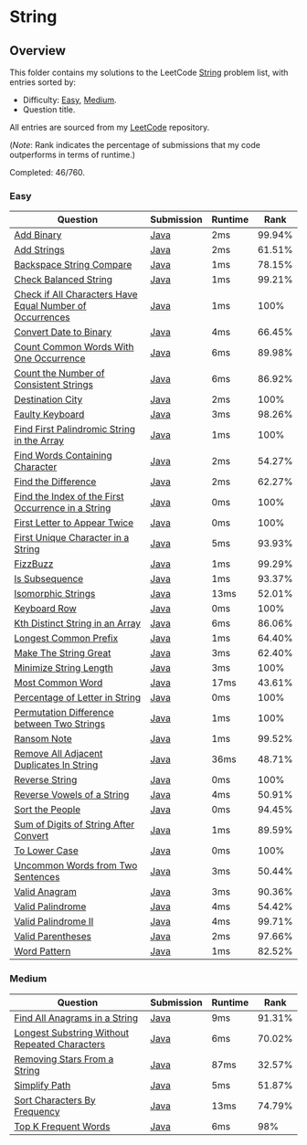 # String

## Overview
This folder contains my solutions to the LeetCode [String](https://leetcode.com/problem-list/string/) problem list,
with entries sorted by:
- Difficulty: [Easy](#easy), [Medium](#medium).
- Question title.

All entries are sourced from my [LeetCode](https://github.com/shumarb/leetcode) repository.

(*Note*: Rank indicates the percentage of submissions that my code outperforms in terms of runtime.)

Completed: 46/760.

### Easy
| Question                                                                                                                                                        | Submission                                                                                                                   | Runtime | Rank   |
|-----------------------------------------------------------------------------------------------------------------------------------------------------------------|------------------------------------------------------------------------------------------------------------------------------|---------|--------|
| [Add Binary](https://leetcode.com/problems/add-binary/description/)                                                                                             | [Java](https://github.com/shumarb/leetcode/blob/main/submissions/java/AddBinary.java)                                        | 2ms     | 99.94% |
| [Add Strings](https://leetcode.com/problems/add-strings/description/)                                                                                           | [Java](https://github.com/shumarb/leetcode/blob/main/submissions/java/AddStrings.java)                                       | 2ms     | 61.51% |
| [Backspace String Compare](https://leetcode.com/problems/backspace-string-compare/description/)                                                                 | [Java](https://github.com/shumarb/leetcode/blob/main/submissions/java/BackspaceStringCompare.java)                           | 1ms     | 78.15% |
| [Check Balanced String](https://leetcode.com/problems/check-balanced-string/description/)                                                                       | [Java](https://github.com/shumarb/leetcode/blob/main/submissions/java/CheckedBalancedString.java)                            | 1ms     | 99.21% |
| [Check if All Characters Have Equal Number of Occurrences](https://leetcode.com/problems/check-if-all-characters-have-equal-number-of-occurrences/description/) | [Java](https://github.com/shumarb/leetcode/blob/main/submissions/java/CheckIfAllCharactersHaveEqualNumberOfOccurrences.java) | 1ms     | 100%   |
| [Convert Date to Binary](https://leetcode.com/problems/convert-date-to-binary/description/)                                                                     | [Java](https://github.com/shumarb/leetcode/blob/main/submissions/java/ConvertDateToBinary.java)                              | 4ms     | 66.45% |
| [Count Common Words With One Occurrence](https://leetcode.com/problems/count-common-words-with-one-occurrence/description/)                                     | [Java](https://github.com/shumarb/leetcode/blob/main/submissions/java/CountCommonWordsWithOneOccurrence.java)                | 6ms     | 89.98% |
| [Count the Number of Consistent Strings](https://leetcode.com/problems/count-the-number-of-consistent-strings/description/)                                     | [Java](https://github.com/shumarb/leetcode/blob/main/submissions/java/CountTheNumberOfConsistentStrings.java)                | 6ms     | 86.92% |
| [Destination City](https://leetcode.com/problems/destination-city/description/)                                                                                 | [Java](https://github.com/shumarb/leetcode/blob/main/submissions/java/DestinationCity.java)                                  | 2ms     | 100%   |
| [Faulty Keyboard](https://leetcode.com/problems/faulty-keyboard/description/)                                                                                   | [Java](https://github.com/shumarb/leetcode/blob/main/submissions/java/FaultyKeyboard.java)                                   | 3ms     | 98.26% |
| [Find First Palindromic String in the Array](https://leetcode.com/problems/find-all-numbers-disappeared-in-an-array/description/)                               | [Java](https://github.com/shumarb/leetcode/blob/main/submissions/java/FindFirstPalindromicStringInTheArray.java)             | 1ms     | 100%   |
| [Find Words Containing Character](https://leetcode.com/problems/find-words-containing-character/description/)                                                   | [Java](https://github.com/shumarb/leetcode/blob/main/submissions/java/FindWordsContainingCharacter.java)                     | 2ms     | 54.27% |
| [Find the Difference](https://leetcode.com/problems/find-the-difference/description/)                                                                           | [Java](https://github.com/shumarb/leetcode/blob/main/submissions/java/FindTheDifference.java)                                | 2ms     | 62.27% |
| [Find the Index of the First Occurrence in a String](https://leetcode.com/problems/find-the-index-of-the-first-occurrence-in-a-string/)                         | [Java](https://github.com/shumarb/leetcode/blob/main/submissions/java/FindTheIndexOfTheFirstOccurrenceInAString.java)        | 0ms     | 100%   |
| [First Letter to Appear Twice](https://leetcode.com/problems/first-letter-to-appear-twice/description/)                                                         | [Java](https://github.com/shumarb/leetcode/blob/main/submissions/java/FirstLetterToAppearTwice.java)                         | 0ms     | 100%   |
| [First Unique Character in a String](https://leetcode.com/problems/first-unique-character-in-a-string/description/)                                             | [Java](https://github.com/shumarb/leetcode/blob/main/submissions/java/FirstUniqueCharacterInAString.java)                    | 5ms     | 93.93% |
| [FizzBuzz](https://leetcode.com/problems/fizz-buzz/description/)                                                                                                | [Java](https://github.com/shumarb/leetcode/blob/main/submissions/java/FizzBuzz.java)                                         | 1ms     | 99.29% |
| [Is Subsequence](https://leetcode.com/problems/is-subsequence/description/)                                                                                     | [Java](https://github.com/shumarb/leetcode/blob/main/submissions/java/IsSubsequence.java)                                    | 1ms     | 93.37% |
| [Isomorphic Strings](https://leetcode.com/problems/isomorphic-strings/description/)                                                                             | [Java](https://github.com/shumarb/leetcode/blob/main/submissions/java/IsomorphicStrings.java)                                | 13ms    | 52.01% |
| [Keyboard Row](https://leetcode.com/problems/keyboard-row/description/)                                                                                         | [Java](https://github.com/shumarb/leetcode/blob/main/submissions/java/KeyboardRow.java)                                      | 0ms     | 100%   |
| [Kth Distinct String in an Array](https://leetcode.com/problems/kth-distinct-string-in-an-array/description/)                                                   | [Java](https://github.com/shumarb/leetcode/blob/main/submissions/java/KthDistinctStringInAnArray.java)                       | 6ms     | 86.06% |
| [Longest Common Prefix](https://leetcode.com/problems/longest-common-prefix//description/)                                                                      | [Java](https://github.com/shumarb/leetcode/blob/main/submissions/java/LongestCommonPrefix.java)                              | 1ms     | 64.40% |
| [Make The String Great](https://leetcode.com/problems/make-the-string-great/description/)                                                                       | [Java](https://github.com/shumarb/leetcode/blob/main/submissions/java/MakeTheStringGreat.java)                               | 3ms     | 62.40% |
| [Minimize String Length](https://leetcode.com/problems/minimize-string-length/description/)                                                                     | [Java](https://github.com/shumarb/leetcode/blob/main/submissions/java/MinimizeStringLength.java)                             | 3ms     | 100%   |
| [Most Common Word](https://leetcode.com/problems/most-common-word/description/)                                                                                 | [Java](https://github.com/shumarb/leetcode/blob/main/submissions/java/MostCommonWord.java)                                   | 17ms    | 43.61% |
| [Percentage of Letter in String](https://leetcode.com/problems/percentage-of-letter-in-string/description/)                                                     | [Java](https://github.com/shumarb/leetcode/blob/main/submissions/java/PercentageOfLetterInString.java)                       | 0ms     | 100%   |
| [Permutation Difference between Two Strings](https://leetcode.com/problems/permutation-difference-between-two-strings/description/)                             | [Java](https://github.com/shumarb/leetcode/blob/main/submissions/java/PermutationDifferenceBetweenTwoStrings.java)           | 1ms     | 100%   |
| [Ransom Note](https://leetcode.com/problems/ransom-note/description/)                                                                                           | [Java](https://github.com/shumarb/leetcode/blob/main/submissions/java/RansomNote.java)                                       | 1ms     | 99.52% |
| [Remove All Adjacent Duplicates In String](https://leetcode.com/problems/remove-all-adjacent-duplicates-in-string/description/)                                 | [Java](https://github.com/shumarb/leetcode/blob/main/submissions/java/RemoveAllAdjacentDuplicatesInString.java)              | 36ms    | 48.71% |
| [Reverse String](https://leetcode.com/problems/reverse-string/description/)                                                                                     | [Java](https://github.com/shumarb/leetcode/blob/main/submissions/java/ReverseString.java)                                    | 0ms     | 100%   |
| [Reverse Vowels of a String](https://leetcode.com/problems/reverse-vowels-of-a-string/description/)                                                             | [Java](https://github.com/shumarb/leetcode/blob/main/submissions/java/ReverseVowelsOfAString.java)                           | 4ms     | 50.91% |
| [Sort the People](https://leetcode.com/problems/sort-the-people/description/)                                                                                   | [Java](https://github.com/shumarb/leetcode/blob/main/submissions/java/SortThePeople.java)                                    | 0ms     | 94.45% |
| [Sum of Digits of String After Convert](https://leetcode.com/problems/sum-of-digits-of-string-after-convert/description/)                                       | [Java](https://github.com/shumarb/leetcode/blob/main/submissions/java/SumOfDigitsOfStringAfterConvert.java)                  | 1ms     | 89.59% |
| [To Lower Case](https://leetcode.com/problems/to-lower-case/description/)                                                                                       | [Java](https://github.com/shumarb/leetcode/blob/main/submissions/java/ToLowerCase.java)                                      | 0ms     | 100%   |
| [Uncommon Words from Two Sentences](https://leetcode.com/problems/uncommon-words-from-two-sentences/description/)                                               | [Java](https://github.com/shumarb/leetcode/blob/main/submissions/java/UncommonWordsFromTwoSentences.java)                    | 3ms     | 50.44% |
| [Valid Anagram](https://leetcode.com/problems/valid-anagram/description/)                                                                                       | [Java](https://github.com/shumarb/leetcode/blob/main/submissions/java/ValidAnagram.java)                                     | 3ms     | 90.36% |
| [Valid Palindrome](https://leetcode.com/problems/valid-palindrome/description/)                                                                                 | [Java](https://github.com/shumarb/leetcode/blob/main/submissions/java/ValidPalindrome.java)                                  | 4ms     | 54.42% |
| [Valid Palindrome II](https://leetcode.com/problems/valid-palindrome-ii/description/)                                                                           | [Java](https://github.com/shumarb/leetcode/blob/main/submissions/java/ValidPalindromeTwo.java)                               | 4ms     | 99.71% |
| [Valid Parentheses](https://leetcode.com/problems/valid-parentheses/description/)                                                                               | [Java](https://github.com/shumarb/leetcode/blob/main/submissions/java/ValidParentheses.java)                                 | 2ms     | 97.66% |
| [Word Pattern](https://leetcode.com/problems/word-pattern/description/)                                                                                         | [Java](https://github.com/shumarb/leetcode/blob/main/submissions/java/WordPattern.java)                                      | 1ms     | 82.52% |

### Medium
| Question                                                                                                                                   | Submission                                                                                                            | Runtime | Rank   |
|--------------------------------------------------------------------------------------------------------------------------------------------|-----------------------------------------------------------------------------------------------------------------------|---------|--------|
| [Find All Anagrams in a String](https://leetcode.com/problems/find-all-anagrams-in-a-string/description/)                                  | [Java](https://github.com/shumarb/leetcode/blob/main/submissions/java/FindAllAnagramsInAString.java)                  | 9ms     | 91.31% |
| [Longest Substring Without Repeated Characters](https://leetcode.com/problems/longest-substring-without-repeating-characters/description/) | [Java](https://github.com/shumarb/leetcode/blob/main/submissions/java/LongestSubstringWithoutRepeatedCharacters.java) | 6ms     | 70.02% |
| [Removing Stars From a String](https://leetcode.com/problems/removing-stars-from-a-string/description/)                                    | [Java](https://github.com/shumarb/leetcode/blob/main/submissions/java/RemovingStarsFromAString.java)                  | 87ms    | 32.57% |
| [Simplify Path](https://leetcode.com/problems/simplify-path/description/)                                                                  | [Java](https://github.com/shumarb/leetcode/blob/main/submissions/java/SimplifyPath.java)                              | 5ms     | 51.87% |
| [Sort Characters By Frequency](https://leetcode.com/problems/sort-characters-by-frequency/description/)                                    | [Java](https://github.com/shumarb/leetcode/blob/main/submissions/java/SortCharactersByFrequency.java)                 | 13ms    | 74.79% |
| [Top K Frequent Words](https://leetcode.com/problems/top-k-frequent-words/description/)                                                    | [Java](https://github.com/shumarb/leetcode/blob/main/submissions/java/TopKFrequentWords.java)                         | 6ms     | 98%    | 
